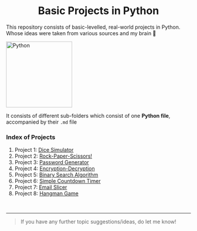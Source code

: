 <h1 align = "center">Basic Projects in Python</h1>

 This repository consists of basic-levelled, real-world projects in Python. Whose ideas were taken from various sources and my brain 🧠
 
 <img src = "https://upload.wikimedia.org/wikipedia/commons/thumb/c/c3/Python-logo-notext.svg/1024px-Python-logo-notext.svg.png" alt = "Python" height = 180 width = 180>
 
It consists of different sub-folders which consist of one **Python file**, accompanied by their `.md` file
<br>
 ### Index of Projects 
 
1. Project 1: [Dice Simulator](https://github.com/TERNION-1121/Basic-Projects-in-Python/tree/main/Project%201-%20Dice%20Simulator)
2. Project 2: [Rock-Paper-Scissors!](https://github.com/TERNION-1121/Basic-Projects-in-Python/tree/main/Project%202-%20Rock-Paper-Scissors!)
3. Project 3: [Password Generator](https://github.com/TERNION-1121/Basic-Projects-in-Python/tree/main/Project%203-%20Password%20Generator)
4. Project 4: [Encryption-Decryption](https://github.com/TERNION-1121/Basic-Projects-in-Python/tree/main/Project%204-%20Encryption-Decryption)
5. Project 5: [Binary Search Algorithm](https://github.com/TERNION-1121/Basic-Projects-in-Python/tree/main/Project%205-%20Binary%20Search%20Algorithm)
6. Project 6: [Simple Countdown Timer](https://github.com/TERNION-1121/Basic-Projects-in-Python/tree/main/Project%206-%20Simple%20Countdown%20Timer)
7. Project 7: [Email Slicer](https://github.com/TERNION-1121/Basic-Projects-in-Python/tree/main/Project%207-%20Email%20Slicer)
8. Project 8: [Hangman Game](https://github.com/TERNION-1121/Basic-Projects-in-Python/tree/main/Project%208-%20Hangman%20Game)
<br>
<hr>

> If you have any further topic suggestions/ideas, do let me know!
